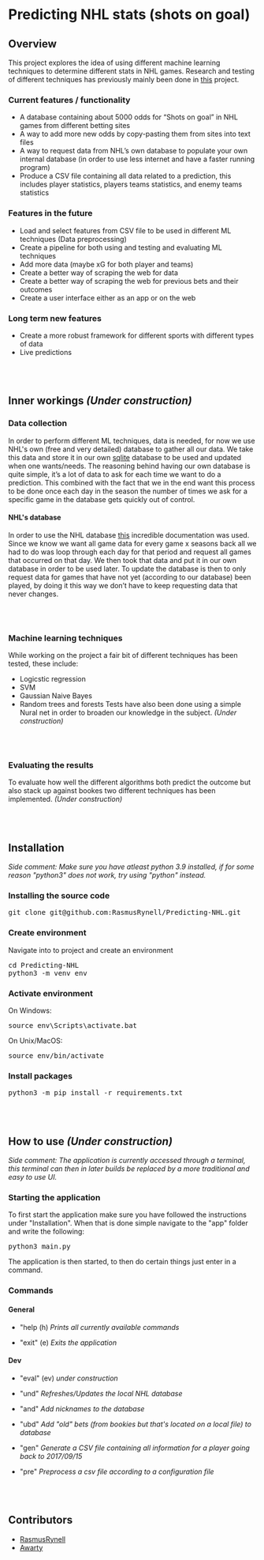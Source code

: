 # Predicting NHL stats (shots on goal)

## Overview
This project explores the idea of using different machine learning techniques to determine different stats in NHL games. Research and testing of different techniques has previously mainly been done in [this](https://github.com/RasmusRynell/sports_betting_test) project.

### Current features / functionality
- A database containing about 5000 odds for “Shots on goal” in NHL games from different betting sites
- A way to add more new odds by copy-pasting them from sites into text files
- A way to request data from NHL’s own database to populate your own internal database (in order to use less internet and have a faster running program)
- Produce a CSV file containing all data related to a prediction, this includes player statistics, players teams statistics, and enemy teams statistics

### Features in the future 
- Load and select features from CSV file to be used in different ML techniques (Data preprocessing)
- Create a pipeline for both using and testing and evaluating ML techniques
- Add more data (maybe xG for both player and teams)
- Create a better way of scraping the web for data
- Create a better way of scraping the web for previous bets and their outcomes
- Create a user interface either as an app or on the web

### Long term new features
- Create a more robust framework for different sports with different types of data
- Live predictions

<br><br/>
## Inner workings *(Under construction)*
### Data collection
In order to perform different ML techniques, data is needed, for now we use NHL's own (free and very detailed) database to gather all our data. We take this data and store it in our own [sqlite](https://www.sqlite.org/index.html) database to be used and updated when one wants/needs. The reasoning behind having our own database is quite simple, it’s a lot of data to ask for each time we want to do a prediction. This combined with the fact that we in the end want this process to be done once each day in the season the number of times we ask for a specific game in the database gets quickly out of control.

#### NHL's database
In order to use the NHL database [this](https://gitlab.com/dword4/nhlapi/-/blob/master/stats-api.md) incredible documentation was used. Since we know we want all game data for every game x seasons back all we had to do was loop through each day for that period and request all games that occurred on that day. We then took that data and put it in our own database in order to be used later. To update the database is then to only request data for games that have not yet (according to our database) been played, by doing it this way we don’t have to keep requesting data that never changes.


<br><br/>
### Machine learning techniques
While working on the project a fair bit of different techniques has been tested, these include:
- Logicstic regression
- SVM
- Gaussian Naive Bayes
- Random trees and forests
Tests have also been done using a simple Nural net in order to broaden our knowledge in the subject. *(Under construction)*


<br><br/>
### Evaluating the results
To evaluate how well the different algorithms both predict the outcome but also stack up against bookes two different techniques has been implemented. *(Under construction)*

<br><br/>
## Installation
*Side comment:
Make sure you have atleast python 3.9 installed, if for some reason "python3" does not work, try using "python" instead.*
### Installing the source code
<pre>
git clone git@github.com:RasmusRynell/Predicting-NHL.git
</pre>

### Create environment

Navigate into to project and create an environment
<pre>
cd Predicting-NHL
python3 -m venv env
</pre>
### Activate environment
On Windows:
<pre>source env\Scripts\activate.bat </pre>
On Unix/MacOS:
<pre>source env/bin/activate </pre>

### Install packages
<pre>python3 -m pip install -r requirements.txt</pre>

<br><br/>
## How to use *(Under construction)*
*Side comment: The application is currently accessed through a terminal, this terminal can then in later builds be replaced by a more traditional and easy to use UI.*

### Starting the application
To first start the application make sure you have followed the instructions under "Installation". When that is done simple navigate to the "app" folder and write the following:
<pre>python3 main.py</pre>
The application is then started, to then do certain things just enter in a command.

### Commands

#### General
* "help (h) *Prints all currently available commands*

* "exit" (e) *Exits the application*

#### Dev
* "eval" (ev) *under construction*

* "und" *Refreshes/Updates the local NHL database*

* "and" *Add nicknames to the database*

* "ubd" *Add "old" bets (from bookies but that's located on a local file) to database*

* "gen" *Generate a CSV file containing all information for a player going back to 2017/09/15*

* "pre" *Preprocess a csv file according to a configuration file*

<br><br/>
## Contributors
- [RasmusRynell](https://github.com/RasmusRynell)
- [Awarty](https://github.com/Awarty)

